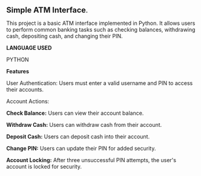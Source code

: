 <span style="font-size: 20px;">**Simple ATM Interface**.</span>


This project is a basic ATM interface implemented in Python. It allows users to perform common banking tasks such as checking balances, withdrawing cash, depositing cash, and changing their PIN.

**LANGUAGE USED**

PYTHON

**Features**

User Authentication: Users must enter a valid username and PIN to access their accounts.

Account Actions:

**Check Balance:** Users can view their account balance.

**Withdraw Cash:** Users can withdraw cash from their account.

**Deposit Cash:** Users can deposit cash into their account.

**Change PIN:** Users can update their PIN for added security.

**Account Locking:** After three unsuccessful PIN attempts, the user's account is locked for security.
